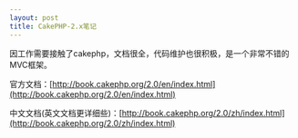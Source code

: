 ```yaml
---
layout: post
title: CakePHP-2.x笔记
---
```


因工作需要接触了cakephp，文档很全，代码维护也很积极，是一个非常不错的MVC框架。


官方文档：[http://book.cakephp.org/2.0/en/index.html](http://book.cakephp.org/2.0/en/index.html)

中文文档(英文文档更详细些)：[http://book.cakephp.org/2.0/zh/index.html](http://book.cakephp.org/2.0/zh/index.html)